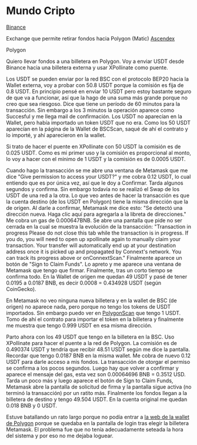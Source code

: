 # Mundo Cripto


[Binance](https://www.binance.com/en)

Exchange que permite retirar fondos hacia Polygon (Matic)
[Ascendex](https://ascendex.com/en/global-digital-asset-platform)

Polygon

Quiero llevar fondos a una billetera en Polygon. Voy a enviar USDT desde Binance
hacia una billetera externa y usar XPollinate como puente.

Los USDT se pueden enviar por la red BSC con el protocolo BEP20 hacia la Wallet
externa, voy a probar con 50.8 USDT porque la comisión es fija de 0.8 USDT. En
principio pensé en enviar 10 USDT pero estoy bastante seguro de que va a
funcionar, así que la hago de una suma más grande porque no creo que sea
riesgoso. Dice que tiene un período de 60 minutos para la transacción. Sin
embargo a los 3 minutos la operación aparece como Succesful y me llega mail
de confirmación. Los USDT no aparecían en la Wallet, pero había importado un
token USDT que no era. Como los 50 USDT aparecían en la página de la Wallet de
BSCScan, saqué de ahí el contrato y lo importé, y ahí aparecieron en la wallet.

Si trato de hacer el puente en XPollinate con 50 USDT la comisión es de 0.025
USDT. Como es mi primer uso y la comisión es proporcional al monto, lo voy a
hacer con el mínimo de 1 USDT y la comisión es de 0.0005 USDT.

Cuando hago la transacción se me abre una ventana de Metamask que me dice "Give
permission to access your USDT?" y me cobra 0.12 USDT, lo cual entiendo que es
por única vez, así que le doy a Confirmar. Tarda algunos segundos y confirma.
Sin embargo todavía no se realizó el Swap de los USDT de una red a la otra. Lo
que veo antes de hacer la transacción es que la cuenta destino (de los USDT en
Polygon) tiene la misma dirección que la de origen. Al darle a confirmar,
Metamask me dice esto: "Se detectó una dirección nueva. Haga clic aquí para
agregarla a la libreta de direcciones." Me cobra un gas de 0.000647BNB. Se abre
una pantalla que pide no ser cerrada en la cual se muestra la evolución de la
transacción: "Transaction in progress Please do not close this tab while the
transaction is in progress. If you do, you will need to open up xpollinate again
to manually claim your transaction. Your transfer will automatically end up at
your destination address once it is picked up and propagated by Connext's
network. You can track its progress above or onConnextScan." Finalmente aparece
un botón de "Sign to Claim Funds". Lo apreto y me aparece una ventana de
Metamask que tengo que firmar. Finalmente, tras un corto tiempo se confirma
todo. En la Wallet de origen me quedan 49 USDT y pasé de tener 0.0195 a 0.0187
BNB, es decir 0.0008 = 0.434928 USDT (según CoinGecko). 

En Metamask no veo ninguna nueva billetera y en la wallet de BSC (de origen) no
aparece nada, pero porque no tengo los tokens de USDT importados. Sin embargo
puedo ver en
[PolygonScan](https://polygonscan.com/address/0xd7870303e3eb750f2502aae8c77cd326bcff8afa)
que tengo 1 USDT. Tomo de ahí el contrato para importar el token en la billetera
y finalmente me muestra que tengo 0.999 USDT en esa misma dirección. 

Parto ahora con los 49 USDT que tengo en la billetera en la BSC. Uso XPollinate
para hacer el puente a la red de Polygon. La comisión es de 0.490374 USDT y
tendría que recibir 48.51 USDT según me dice la pantalla. Recordar que tengo
0.0187 BNB en la misma wallet. Me cobra de nuevo 0.12 USDT para darle acceso a
mis fondos. La transacción de otorgar el permiso se confirma a los pocos
segundos. Luego hay que volver a confirmar y aparece el mensaje del gas, esta
vez son 0.00064696 BNB = 0.3512 USD. Tarda un poco más y luego aparece el botón
de Sign to Claim Funds, Metamask abre la pantalla de solicitud de firma y la
pantalla sigue activa (no terminó la transacción) por un ratito más. Finalmente
los fondos llegan a la billetera de destino y tengo 49.504 USDT. En la cuenta
original me quedan 0.018 BNB y 0 USDT. 

Estuve batallando un rato largo porque no podía entrar a [la web de la wallet de
Polygon](https://wallet.polygon.technology/) porque se quedaba en la pantalla de
login tras elegir la billetera Metamask. El problema fue que no tenía
adecuadamente seteada la hora del sistema y por eso no me dejaba loguear.





